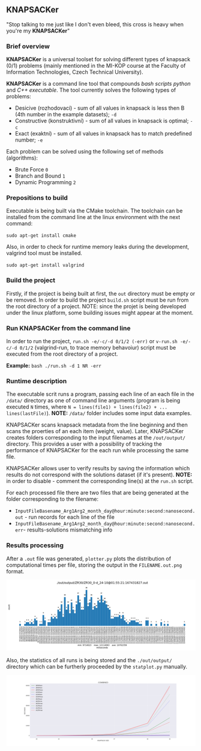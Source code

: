 ## KNAPSACKer

"Stop talking to me just like I don't even bleed, this cross is heavy when you're my **KNAPSACKer**"

### Brief overview

**KNAPSACKer** is a universal toolset for solving different types of knapsack (0/1) problems (mainly mentioned in the MI-KOP course at the Faculty of Information Technologies, Czech Technical University).

**KNAPSACKer** is a command line tool that compounds *bash scripts* *python* and *C++ executable*. The tool currently solves the following types of problems:
* Desicive (rozhodovací) - sum of all values in knapsack is less then B (4th number in the example datasets);  `-d`
* Constructive (konstruktivní) - sum of all values in knapsack is optimal;  `-c`
* Exact (exaktní) - sum of all values in knapsack has to match predefined number;  `-e`

Each problem can be solved using the following set of methods (algorithms):
* Brute Force  `0`
* Branch and Bound  `1`
* Dynamic Programming  `2`

### Prepositions to build

Executable is being built via the CMake toolchain. The toolchain can be installed from the command line at the linux environment with the next command:

`sudo apt-get install cmake`

Also, in order to check for runtime memory leaks during the development, valgrind tool must be installed.

`sudo apt-get install valgrind`

### Build the project

Firstly, if the project is being built at first, the `out` directory must be empty or be removed. In order to build the project `build.sh` script must be run from the root directory of a project. 
NOTE: since the projet is being developed under the linux platform, some building issues might appear at the moment.

### Run KNAPSACKer from the command line

In order to run the project, `run.sh -e/-c/-d 0/1/2 (-err)` or `v-run.sh -e/-c/-d 0/1/2` (valgrind-run, to trace memory behavoiur) script must be executed from the root directory of a project.

**Example:** `bash ./run.sh -d 1 NR -err`

### Runtime description

The executable scrit runs a program, passing each line of an each file in the `/data/` directory as one of command line arguments (program is being executed `N` times, where `N = lines(file1) + lines(file2) + ... lines(lastFile)`). **NOTE:** `/data/` folder includes some input data examples. 

KNAPSACKer scans knapsack metadata from the line beginning and then scans the proerties of an each item (weight, value). Later, KNAPSACKer creates folders corresponding to the input filenames at the `/out/output/` directory. This provides a user with a possibility of tracking the performance of KNAPSACKer for the each run while processing the same file. 

KNAPSACKer allows user to verify results by saving the information which results do not correspond with the solutions dataset (if it's present). **NOTE:** in order to disable - comment the corresponding line(s) at the `run.sh` script.

For each processed file there are two files that are being generated at the folder corresponding to the filename:
 * `InputFileBasename_Arg1Arg2_month_day@hour:minute:second:nanosecond.out` - run records for each line of the file
 * `InputFileBasename_Arg1Arg2_month_day@hour:minute:second:nanosecond.err`- results-solutions mismatching info

### Results processing


After a `.out` file was generated, `plotter.py` plots the distribution of computational times per file, storing the output in the `FILENAME.out.png` format.

![computational times distribution](https://github.com/csraea/KNAPSACKer/blob/main/out/output/ZR30/ZR30_0-d_24-10%4001:55:21:167431827.out.png?raw=true)

Also, the statistics of all runs is being stored and the `./out/output/` directory which can be furtherly proceeded by the `statplot.py` manually.

![time dependence on the number of items](https://github.com/csraea/KNAPSACKer/blob/main/out/output/all.png?raw=true)




